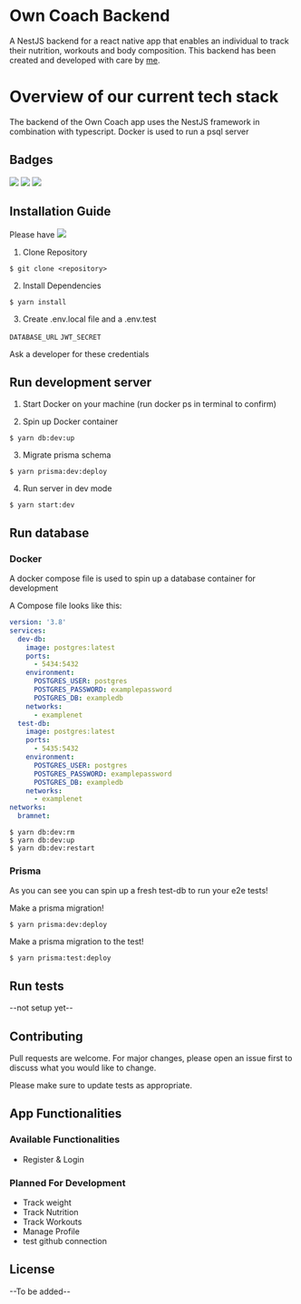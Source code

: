# Own Coach Backend

A NestJS backend for a react native app that enables an individual to track their nutrition, workouts and body composition. This backend has been created and developed with care by [me](https://www.linkedin.com/in/bram-janssen-aa0859210/).

# Overview of our current tech stack

The backend of the Own Coach app uses the NestJS framework in combination with typescript. Docker is used to run a psql server

## Badges

![](https://img.shields.io/badge/Prisma-4.2.1-success?style=flat&logo=prisma)
![](https://img.shields.io/badge/Typescript-4.7.4-orange?style=flat&logo=typescript)
![](https://img.shields.io/badge/React-17.0.2-success?style=flat&logo=react)

## Installation Guide

Please have
![](https://img.shields.io/badge/Node-16.15.0-success?style=plastic&logo=nodedotjs)

1. Clone Repository

```shell
$ git clone <repository>
```

2. Install Dependencies

```shell
$ yarn install
```

3. Create .env.local file and a .env.test

`DATABASE_URL`
`JWT_SECRET`

Ask a developer for these credentials

## Run development server

1. Start Docker on your machine (run docker ps in terminal to confirm)

2. Spin up Docker container

```shell
$ yarn db:dev:up
```

3. Migrate prisma schema

```shell
$ yarn prisma:dev:deploy
```

4. Run server in dev mode

```shell
$ yarn start:dev
```

## Run database

### Docker

A docker compose file is used to spin up a database container for development

A Compose file looks like this:

```yaml
version: '3.8'
services:
  dev-db:
    image: postgres:latest
    ports:
      - 5434:5432
    environment:
      POSTGRES_USER: postgres
      POSTGRES_PASSWORD: examplepassword
      POSTGRES_DB: exampledb
    networks:
      - examplenet
  test-db:
    image: postgres:latest
    ports:
      - 5435:5432
    environment:
      POSTGRES_USER: postgres
      POSTGRES_PASSWORD: examplepassword
      POSTGRES_DB: exampledb
    networks:
      - examplenet
networks:
  bramnet:
```

```shell
$ yarn db:dev:rm
$ yarn db:dev:up
$ yarn db:dev:restart
```

### Prisma

As you can see you can spin up a fresh test-db to run your e2e tests!

Make a prisma migration!

```shell
$ yarn prisma:dev:deploy
```

Make a prisma migration to the test!

```shell
$ yarn prisma:test:deploy
```

## Run tests

--not setup yet--

## Contributing

Pull requests are welcome. For major changes, please open an issue first to discuss what you would like to change.

Please make sure to update tests as appropriate.

## App Functionalities

### Available Functionalities

- Register & Login

### Planned For Development

- Track weight
- Track Nutrition
- Track Workouts
- Manage Profile
- test github connection

## License

--To be added--
